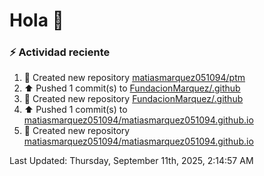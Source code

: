 # Hola 👋 

### :zap: Actividad reciente

<!--RECENT_ACTIVITY:start-->
1. 📔 Created new repository [matiasmarquez051094/ptm](https://github.com/matiasmarquez051094/ptm)<br>
2. ⬆️ Pushed 1 commit(s) to [FundacionMarquez/.github](https://github.com/FundacionMarquez/.github)<br>
3. 📔 Created new repository [FundacionMarquez/.github](https://github.com/FundacionMarquez/.github)<br>
4. ⬆️ Pushed 1 commit(s) to [matiasmarquez051094/matiasmarquez051094.github.io](https://github.com/matiasmarquez051094/matiasmarquez051094.github.io)<br>
5. 📔 Created new repository [matiasmarquez051094/matiasmarquez051094.github.io](https://github.com/matiasmarquez051094/matiasmarquez051094.github.io)<br>
<!--RECENT_ACTIVITY:end-->


<!--RECENT_ACTIVITY:last_update-->
Last Updated: Thursday, September 11th, 2025, 2:14:57 AM
<!--RECENT_ACTIVITY:last_update_end-->
